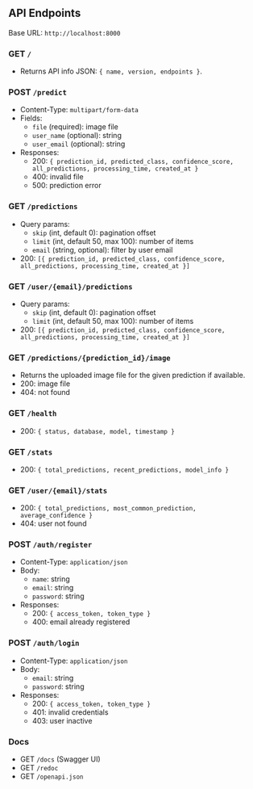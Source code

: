 ## API Endpoints

Base URL: `http://localhost:8000`

### GET `/`
- Returns API info JSON: `{ name, version, endpoints }`.

### POST `/predict`
- Content-Type: `multipart/form-data`
- Fields:
  - `file` (required): image file
  - `user_name` (optional): string
  - `user_email` (optional): string
- Responses:
  - 200: `{ prediction_id, predicted_class, confidence_score, all_predictions, processing_time, created_at }`
  - 400: invalid file
  - 500: prediction error

### GET `/predictions`
- Query params:
  - `skip` (int, default 0): pagination offset
  - `limit` (int, default 50, max 100): number of items
  - `email` (string, optional): filter by user email
- 200: `[{ prediction_id, predicted_class, confidence_score, all_predictions, processing_time, created_at }]`

### GET `/user/{email}/predictions`
- Query params:
  - `skip` (int, default 0): pagination offset
  - `limit` (int, default 50, max 100): number of items
- 200: `[{ prediction_id, predicted_class, confidence_score, all_predictions, processing_time, created_at }]`

### GET `/predictions/{prediction_id}/image`
- Returns the uploaded image file for the given prediction if available.
- 200: image file
- 404: not found

### GET `/health`
- 200: `{ status, database, model, timestamp }`

### GET `/stats`
- 200: `{ total_predictions, recent_predictions, model_info }`

### GET `/user/{email}/stats`
- 200: `{ total_predictions, most_common_prediction, average_confidence }`
- 404: user not found

### POST `/auth/register`
- Content-Type: `application/json`
- Body:
  - `name`: string
  - `email`: string
  - `password`: string
- Responses:
  - 200: `{ access_token, token_type }`
  - 400: email already registered

### POST `/auth/login`
- Content-Type: `application/json`
- Body:
  - `email`: string
  - `password`: string
- Responses:
  - 200: `{ access_token, token_type }`
  - 401: invalid credentials
  - 403: user inactive

### Docs
- GET `/docs` (Swagger UI)
- GET `/redoc`
- GET `/openapi.json`


